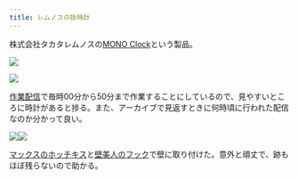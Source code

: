 ```yaml
---
title: レムノスの掛時計
---
```

株式会社タカタレムノスの[MONO Clock](https://www.amazon.co.jp/dp/B004UIT8BK)という製品。

![](https://lh6.googleusercontent.com/HFDD0N1JbDR4MIv0pP6VjFD9A5nwBuPznKR4fMyi55141p2H4d7wMO6KMek1GXOFc39tYJlDvNUCHhLbDW1z-tZXkWHKZyE3wwM1DuMR3-3JPRiHL83Us4ayD08swPcAAbARiOu_SfnlQUn_bNfnS6J0W8o8Bl71n_d8OiemWQ9VnVNW9N0Qsjc5xIHm)

![](https://lh4.googleusercontent.com/y_TNjFSxWRHZQffr7uDmGXwvLqsmF8pswVVo59_X5uc6dqvArfYNHipYmAOGxwCfs2w62I7ZMPz6gS_FSYokpQU5RFscmHNQhnmmSMk986OUbVbzTp34zwjiaSttlnfm4tsYlk6HynAmiqVUzzViGqYFogy1EPRGPEKw4Lb8IyQGU6sQhBljydNYy8mQ)

[作業配信](https://www.youtube.com/channel/UC5s-KpSDGzxWPWNv94PnJHw)で毎時00分から50分まで作業することにしているので、見やすいところに時計があると捗る。また、アーカイブで見返すときに何時頃に行われた配信なのか分かって良い。

![](https://lh4.googleusercontent.com/Naz_Y0iHAznhBYdYZNKHk-Y03hYkfDnWZ9x4cfEqkEQm8Yzig_neiXTiFZuDsmjmZtBjvhoeWVb8elzb67T7TqtaAS_ea57k1BRyyBHhsoSdgobXPr6ywphM54h4HlRf9_i0YwgtowwwvhqV-an-LC9lWPj51wPd9RX-iG4WjQG91aZCsjyNriYfZNW9)![](https://lh6.googleusercontent.com/Ulfod5GvDd09OEvLrhWzAm8QxhvWRN0Lg9RWO6X6TwQEUqdrKGXAaDNT04c35HlyxcMULftmzk58FfeQ2EE9nD8vkC3pEkq6epBm5E1WLCe9sr17RXsAXa_ZfIRZQa_23TDHoVBWEMCEk86qMQVCEMajw0MgmP2PyGjUycuWgntSib0-8FTuj0bU-E4h)

[マックスのホッチキス](https://www.amazon.co.jp/dp/B000O9WRWG)と[壁美人のフック](https://www.amazon.co.jp/dp/B00CU78TDG)で壁に取り付けた。意外と頑丈で、跡もほぼ残らないので助かる。
